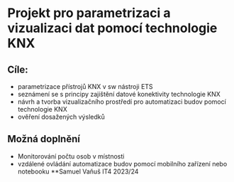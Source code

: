 # Projekt pro parametrizaci a vizualizaci dat pomocí technologie KNX
## Cíle:
* parametrizace přístrojů KNX v sw nástroji ETS 
* seznámení se s principy zajištění datové konektivity technologie KNX
* návrh a tvorba vizualizačního prostředí pro automatizaci budov pomocí technologie KNX 
* ověření dosažených výsledků
## Možná doplnění
* Monitorování počtu osob v místnosti
* vzdálené ovládání automatizace budov pomocí mobilního zařízení nebo notebooku
**Samuel Vaňuš IT4 2023/24
